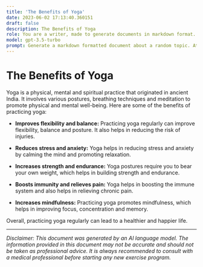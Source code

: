 ```yaml
---
title: 'The Benefits of Yoga'
date: 2023-06-02 17:13:40.360151
draft: false
description: The Benefits of Yoga
role: You are a writer, made to generate documents in markdown format. It is very important that all of the documents you generate are in valid markdown format.
model: gpt-3.5-turbo
prompt: Generate a markdown formatted document about a random topic. At the bottom, include a disclaimer explaining that the document was generated by you. The first line of the document should be the title. Make sure that the entire document is in proper markdown format, using a mix of various tags to make the document visually appealing.
---
```


# The Benefits of Yoga

Yoga is a physical, mental and spiritual practice that originated in ancient India. It involves various postures, breathing techniques and meditation to promote physical and mental well-being. Here are some of the benefits of practicing yoga:

- **Improves flexibility and balance:** Practicing yoga regularly can improve flexibility, balance and posture. It also helps in reducing the risk of injuries.

- **Reduces stress and anxiety:** Yoga helps in reducing stress and anxiety by calming the mind and promoting relaxation.

- **Increases strength and endurance:** Yoga postures require you to bear your own weight, which helps in building strength and endurance.

- **Boosts immunity and relieves pain:** Yoga helps in boosting the immune system and also helps in relieving chronic pain.

- **Increases mindfulness:** Practicing yoga promotes mindfulness, which helps in improving focus, concentration and memory.

Overall, practicing yoga regularly can lead to a healthier and happier life.

---

*Disclaimer: This document was generated by an AI language model. The information provided in this document may not be accurate and should not be taken as professional advice. It is always recommended to consult with a medical professional before starting any new exercise program.*
